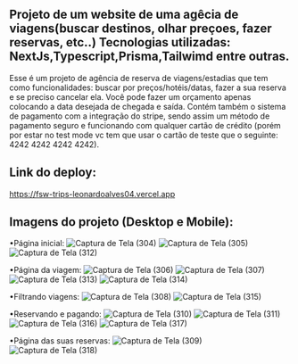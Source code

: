 ## Projeto de um website de uma agêcia de viagens(buscar destinos, olhar preçoes, fazer reservas, etc..) Tecnologias utilizadas: NextJs,Typescript,Prisma,Tailwimd entre outras.

Esse é um projeto de agência de reserva de viagens/estadias que tem como funcionalidades: buscar por preços/hotéis/datas, fazer a sua reserva e se preciso cancelar ela. Você pode fazer um orçamento apenas colocando a data desejada de chegada e saída. Contém também o sistema de pagamento com a integração do stripe, sendo assim um método de pagamento seguro e funcionando com qualquer cartão de crédito (porém por estar no test mode vc tem que usar o cartão de teste que o seguinte: 4242 4242 4242 4242).

## Link do deploy:

https://fsw-trips-leonardoalves04.vercel.app

## Imagens do projeto (Desktop e Mobile):

•Página inicial: 
![Captura de Tela (304)](https://github.com/LeonardoAlves04/fsw-trips/assets/69488943/6a586bba-62f7-497a-bb5f-593b529c4f5a)
![Captura de Tela (305)](https://github.com/LeonardoAlves04/fsw-trips/assets/69488943/6aa2ceb8-4af6-48d6-8f79-475a7d2694c8)
![Captura de Tela (312)](https://github.com/LeonardoAlves04/fsw-trips/assets/69488943/87b28b98-16af-47ed-bc41-016c36495636)

•Página da viagem: 
![Captura de Tela (306)](https://github.com/LeonardoAlves04/fsw-trips/assets/69488943/9e5176d7-3599-4f55-a9b3-66a9cb840aca)
![Captura de Tela (307)](https://github.com/LeonardoAlves04/fsw-trips/assets/69488943/2b61e04b-f723-4fa8-9c99-9a30bdd37820)
![Captura de Tela (313)](https://github.com/LeonardoAlves04/fsw-trips/assets/69488943/9bc07fb0-b342-40b8-b142-316ec0a9326f)
![Captura de Tela (314)](https://github.com/LeonardoAlves04/fsw-trips/assets/69488943/7b540e69-b588-4934-84c4-762cd44ebf30)

•Filtrando viagens: 
![Captura de Tela (308)](https://github.com/LeonardoAlves04/fsw-trips/assets/69488943/b9841aca-7566-4e15-a53a-a5d04c6757a8)
![Captura de Tela (315)](https://github.com/LeonardoAlves04/fsw-trips/assets/69488943/b2f8b5a5-962c-4029-ae4a-acd9343d11b5)

•Reservando e pagando:
![Captura de Tela (310)](https://github.com/LeonardoAlves04/fsw-trips/assets/69488943/785083df-be2b-4c56-943c-61739a710127)
![Captura de Tela (311)](https://github.com/LeonardoAlves04/fsw-trips/assets/69488943/4c41fc7f-c559-4de9-b1e1-dafa6565a0eb)
![Captura de Tela (316)](https://github.com/LeonardoAlves04/fsw-trips/assets/69488943/e6c94a43-6054-4e33-af24-9df705d1abc7)
![Captura de Tela (317)](https://github.com/LeonardoAlves04/fsw-trips/assets/69488943/68c4a2db-43a4-433b-a10e-f886d4b0c53e)

•Página das suas reservas:
![Captura de Tela (309)](https://github.com/LeonardoAlves04/fsw-trips/assets/69488943/30b1aac1-5883-4dd4-9e9a-cba3efd37df9)
![Captura de Tela (318)](https://github.com/LeonardoAlves04/fsw-trips/assets/69488943/b668e86d-5917-4c66-8473-650fd6165e8e)
